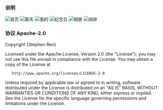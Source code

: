 ### 说明
![首页](screenshots/frontpage.jpg)
![聊天](screenshots/chat.jpg)
![我的](screenshots/profile.jpg)
![纪念日](screenshots/anniversary.jpg)
![相册](screenshots/galary.jpg)
![闹钟](screenshots/clock.jpg)



### 协议 Apache-2.0

Copyright {Stephen Ren}

   Licensed under the Apache License, Version 2.0 (the "License");
   you may not use this file except in compliance with the License.
   You may obtain a copy of the License at

       http://www.apache.org/licenses/LICENSE-2.0

   Unless required by applicable law or agreed to in writing, software
   distributed under the License is distributed on an "AS IS" BASIS,
   WITHOUT WARRANTIES OR CONDITIONS OF ANY KIND, either express or implied.
   See the License for the specific language governing permissions and
   limitations under the License.